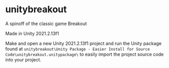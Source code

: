 # unitybreakout
A spinoff of the classic game Breakout

Made in Unity 2021.2.13f1

Make and open a new Unity 2021.2.13f1 project and run the Unity package 
found at `unitybreakout\Unity Package - Easier Install for Source Code\unitybreakout.unitypackage\` to easily import the project source code into your project.
